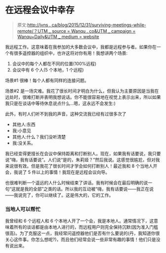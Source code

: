 # 在远程会议中幸存

> 原文:[http://jvns . ca/blog/2015/12/31/surviving-meetings-while-remote/？UTM _ source = Wanqu . co&UTM _ campaign = Wanqu+Daily&UTM _ medium = website](http://jvns.ca/blog/2015/12/31/surviving-meetings-while-remote/?utm_source=wanqu.co&utm_campaign=Wanqu+Daily&utm_medium=website)

我远程工作。这意味着在我参加的大多数会议中，我都是远程参与者。如果你在一个有很多遥控器的组织中，也许这将对你有用！我想讲两个场景:

1.  会议中的每个人都在不同的位置(100%远程)
2.  会议中有 6 个人(5 个本地，1 个远程)

场景#1 很棒！每个人都有同样的连接问题。

场景#2 是一场灾难。我花了很长时间才明白为什么，但我认为主要原因是当我在远处时，很难打断并表明我想说话。你不能很容易地在视觉上表示出来，所以如果我只是在谈话中等待休息说点什么…嗯，这永远不会发生:)

此外，有时人们听不到我的声音，这种交流我已经有过很多次了

*   其他人:东西
*   我:小意见
*   其他人:什么？我们没听清楚
*   我:没关系。

我已经变得更擅长在会议中保持距离和打断别人。现在，如果我有话要说，我只要说“嗨，我有话要说”。人们说“是的，朱莉娅？”然后我说。这感觉很尴尬，但对我来说很有效。但是我花了很长时间才学会如何打断别人！最近我和 8 个当地人开会，我说了 5 件以上的事情！我现在是远程会议向导。

也很难判断一个遥远的人什么时候结束了讲话。我有时候会在最后明确的说一句“这就是我的全部”之类的话。所以我的互动被“嗨，我有话要说——我正在说——我说完了，你可以继续了。这是伟大的，它的工作。

### 当地人可以帮忙

我曾经和 6 个远程人和 6 个本地人开了一个会，我是本地人。通常情况下，这意味着所有的谈话都是由本地人进行的，而远程用户则完全保持沉默(因为准入门槛很高)。为了克服这一点，我经常问遥控器他们是否有什么要说的(丹，我知道你很关心这件事。你怎么想呢?)，而且他们经常会说一些非常有趣的事情！他们只是没有说出来。